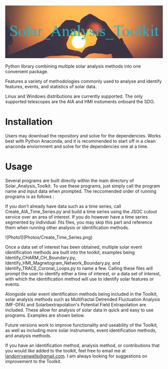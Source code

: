 ![Title](Photos/Solar_Analysis_Toolkit.png)

Python library combining multiple solar analysis methods into one convenient package.

Features a variety of methodologies commonly used to analyse and identify features, events, and statistics of solar data.

Linux and Windows distributions are currently supported. The only supported telescopes are the AIA and HMI instuments onboard the SDO.

# **Installation**

Users may download the repository and solve for the dependencies. Works best with Python Anaconda, and it is recommended to start off in a clean anaconda enviornment and solve for the dependencies one at a time.

# **Usage**
Several programs are built directly within the main directory of Solar_Analysis_Toolkit. To use these programs, just simply call the program name and input data when prompted. The reccomended order of running programs is as follows :

If you don't already have data such as a time series, call Create_AIA_Time_Series.py and build a time series using the JSOC cutout service over an area of interest. If you do however have a time series segmented by individual .fits files, you may skip this part and reference them when running other analysis or identification methods.

<Insert picture of making a time series here.>
![Photo1](Photos/Create_Time_Series.png)

Once a data set of interest has been obtained, multiple solar event identification methods are built into the toolkit, examples being Identify_CHARM_CH_Boundary.py, Identify_HMI_Magnetogram_Network_Boundary.py, and Identify_TRACE_Coronal_Loops.py to name a few. Calling these files will prompt the user to identify either a time of interest, or a data set of interest, with which the identification method will use to identify solar features or events.

<Picture of TRACE and CHARM CH Boundary here.>

Alongside solar event identification methods being included in the Toolkit, solar analysis methods such as Multifractal Detrended Fluctuation Analysis (MF-DFA) and Solarbextrapolation's Potential Field Extrapolation are included. These allow for analysis of solar data in quick and easy to use programs. Examples are shown below.

<Examples of analysis programs.>

Future versions work to improve functionality and useability of the Toolkit, as well as including more solar instruments, event identification methods, and analysis methods.

If you have an identification method, analysis method, or contributions that you would like added to the toolkit, feel free to email me at landonryanwells@gmail.com. I am always looking for suggestions on improvement to the Toolkit.

